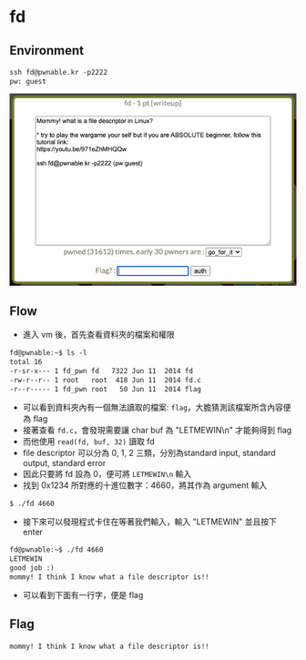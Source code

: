 # fd
## Environment
```
ssh fd@pwnable.kr -p2222 
pw: guest
```
![](./question.png)
## Flow
* 進入 vm 後，首先查看資料夾的檔案和權限
```
fd@pwnable:~$ ls -l
total 16
-r-sr-x--- 1 fd_pwn fd   7322 Jun 11  2014 fd
-rw-r--r-- 1 root   root  418 Jun 11  2014 fd.c
-r--r----- 1 fd_pwn root   50 Jun 11  2014 flag
```
* 可以看到資料夾內有一個無法讀取的檔案: `flag`，大膽猜測該檔案所含內容便為 flag
* 接著查看 `fd.c`，會發現需要讓 char buf 為 "LETMEWIN\n" 才能夠得到 flag
* 而他使用 `read(fd, buf, 32)` 讀取 fd
* file descriptor 可以分為 0, 1, 2 三類，分別為standard input, standard output, standard error
* 因此只要將 fd 設為 0，便可將 `LETMEWIN\n` 輸入
* 找到 0x1234 所對應的十進位數字：4660，將其作為 argument 輸入
```
$ ./fd 4660
```
* 接下來可以發現程式卡住在等著我們輸入，輸入 "LETMEWIN" 並且按下 enter
``` 
fd@pwnable:~$ ./fd 4660
LETMEWIN
good job :)
mommy! I think I know what a file descriptor is!!
```
* 可以看到下面有一行字，便是 flag

## Flag
```
mommy! I think I know what a file descriptor is!!
``` 


